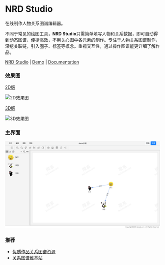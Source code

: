 # NRD Studio

在线制作人物关系图谱编辑器。

不同于常见的绘图工具，**NRD Studio**只需简单填写人物和关系数据，即可自动得到动态图谱，便捷高效，不用关心图中各元素的制作。专注于人物关系图谱制作，深挖关联链，引入圈子、标签等概念。重视交互性，通过操作图谱能更详细了解作品。

[NRD Studio](https://tech.pkoala.com/docs) | [Demo](https://tech.pkoala.com/#/view?app=demo) | [Documentation](http://tech.pkoala.com/docs/#/preface)


### 效果图

[2D版](https://tech.pkoala.com/#/view/dd586f6c3ec1155119c608d57669724b)

![2D效果图](https://github.com/pury/nrd-studio/blob/main/docs/images/a2d.gif)


[3D版](https://tech.pkoala.com/#/std/dd586f6c3ec1155119c608d57669724b)

![3D效果图](https://github.com/pury/nrd-studio/blob/main/docs/images/a3d.gif)


### 主界面

![主界面](https://github.com/pury/nrd-studio/blob/main/docs/images/mainui.png)

### 推荐 

* [优质作品关系图谱资源](https://tp.pkoala.com)
* [关系图谱维基站](https://wx.pkoala.com)
